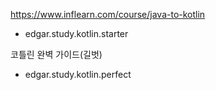 https://www.inflearn.com/course/java-to-kotlin
  - edgar.study.kotlin.starter

코틀린 완벽 가이드(길벗)
  - edgar.study.kotlin.perfect
